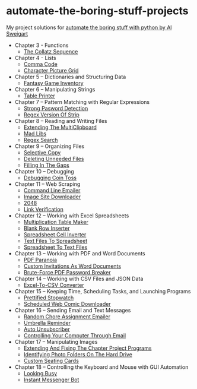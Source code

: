 # automate-the-boring-stuff-projects
My project solutions for [automate the boring stuff with python by Al Sweigart](https://automatetheboringstuff.com)

* Chapter 3 - Functions
    * [The Collatz Sequence](https://github.com/kudeh/automate-the-boring-stuff-projects/tree/master/the-collatz-sequence)
* Chapter 4 - Lists
    * [Comma Code](https://github.com/kudeh/automate-the-boring-stuff-projects/tree/master/comma-code)
    * [Character Picture Grid](https://github.com/kudeh/automate-the-boring-stuff-projects/tree/master/character-picture-grid)
* Chapter 5 – Dictionaries and Structuring Data
    * [Fantasy Game Inventory](https://github.com/kudeh/automate-the-boring-stuff-projects/tree/master/fantasy-game-inventory)
* Chapter 6 – Manipulating Strings
    * [Table Printer](https://github.com/kudeh/automate-the-boring-stuff-projects/tree/master/table-printer)
* Chapter 7 – Pattern Matching with Regular Expressions
    * [Strong Pasword Detection](https://github.com/kudeh/automate-the-boring-stuff-projects/tree/master/strong-password-detector)
    * [Regex Version Of Strip](https://github.com/kudeh/automate-the-boring-stuff-projects/tree/master/regex-strip)
* Chapter 8 – Reading and Writing Files
    * [Extending The MultiClipboard](https://github.com/kudeh/automate-the-boring-stuff-projects/tree/master/multiclipboard)
    * [Mad Libs](https://github.com/kudeh/automate-the-boring-stuff-projects/tree/master/mad-libs)
    * [Regex Search](https://github.com/kudeh/automate-the-boring-stuff-projects/tree/master/regex-search)
* Chapter 9 – Organizing Files
    * [Selective Copy](https://github.com/kudeh/automate-the-boring-stuff-projects/tree/master/selective-copy)
    * [Deleting Unneeded Files](https://github.com/kudeh/automate-the-boring-stuff-projects/tree/master/find-unneeded-files)
    * [Filling In The Gaps](https://github.com/kudeh/automate-the-boring-stuff-projects/tree/master/fill-gaps)
* Chapter 10 – Debugging
    * [Debugging Coin Toss](https://github.com/kudeh/automate-the-boring-stuff-projects/tree/master/coin-toss)
* Chapter 11 – Web Scraping
    * [Command Line Emailer](https://github.com/kudeh/automate-the-boring-stuff-projects/tree/master/command-line-email)
    * [Image Site Downloader](https://github.com/kudeh/automate-the-boring-stuff-projects/tree/master/image-site-downloader)
    * [2048](https://github.com/kudeh/automate-the-boring-stuff-projects/tree/master/play-2048)
    * [Link Verification](https://github.com/kudeh/automate-the-boring-stuff-projects/tree/master/link-verification)
* Chapter 12 – Working with Excel Spreadsheets
    * [Multiplication Table Maker](https://github.com/kudeh/automate-the-boring-stuff-projects/tree/master/multiplication-table-maker)
    * [Blank Row Inserter](https://github.com/kudeh/automate-the-boring-stuff-projects/tree/master/blank-row-inserter)
    * [Spreadsheet Cell Inverter](https://github.com/kudeh/automate-the-boring-stuff-projects/tree/master/cell-inverter)
    * [Text Files To Spreadsheet](https://github.com/kudeh/automate-the-boring-stuff-projects/tree/master/text-to-spreadsheet)
    * [Spreadsheet To Text Files](https://github.com/kudeh/automate-the-boring-stuff-projects/tree/master/worksheet-to-text-files)
* Chapter 13 – Working with PDF and Word Documents
    * [PDF Paranoia](https://github.com/kudeh/automate-the-boring-stuff-projects/tree/master/pdf-paranoia)
    * [Custom Invitations As Word Documents](https://github.com/kudeh/automate-the-boring-stuff-projects/tree/master/custom-invitations)
    * [Brute-Force PDF Password Breaker](https://github.com/kudeh/automate-the-boring-stuff-projects/tree/master/pdf-password-breaker)
* Chapter 14 – Working with CSV Files and JSON Data
    * [Excel-To-CSV Converter](https://github.com/kudeh/automate-the-boring-stuff-projects/tree/master/excel-to-csv-converter)
* Chapter 15 – Keeping Time, Scheduling Tasks, and Launching Programs
    * [Prettified Stopwatch](https://github.com/kudeh/automate-the-boring-stuff-projects/tree/master/prettified-stopwatch)
    * [Scheduled Web Comic Downloader](https://github.com/kudeh/automate-the-boring-stuff-projects/tree/master/web-comic-downloader)
* Chapter 16 – Sending Email and Text Messages
    * [Random Chore Assignment Emailer](https://github.com/kudeh/automate-the-boring-stuff-projects/tree/master/chore-assignment-emailer)
    * [Umbrella Reminder](https://github.com/kudeh/automate-the-boring-stuff-projects/tree/master/umbrella-reminder)
    * [Auto Unsubscriber](https://github.com/kudeh/automate-the-boring-stuff-projects/tree/master/auto-unsubscriber)
    * [Controlling Your Computer Through Email](https://github.com/kudeh/automate-the-boring-stuff-projects/tree/master/bittorrent-downloader)
* Chapter 17 – Manipulating Images
    * [Extending And Fixing The Chapter Project Programs](https://github.com/kudeh/automate-the-boring-stuff-projects/tree/master/resize-add-logo)
    * [Identifying Photo Folders On The Hard Drive](https://github.com/kudeh/automate-the-boring-stuff-projects/tree/master/photo-folder-finder)
    * [Custom Seating Cards](https://github.com/kudeh/automate-the-boring-stuff-projects/tree/master/custom-seating-cards)
* Chapter 18 – Controlling the Keyboard and Mouse with GUI Automation
    * [Looking Busy](https://github.com/kudeh/automate-the-boring-stuff-projects/tree/master/looking-busy)
    * [Instant Messenger Bot](https://github.com/kudeh/automate-the-boring-stuff-projects/tree/master/instant-messenger-bot)

